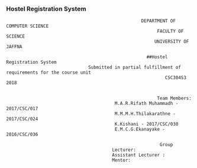### Hostel Registration System

                                                       DEPARTMENT OF COMPUTER SCIENCE
                                                             FACULTY OF SCIENCE
                                                            UNIVERSITY OF JAFFNA
                         
                                                         ##Hostel Registration System 
                                   Submitted in partial fulfillment of requirements for the course unit 
                                                                CSC304S3 2018 
                                                                
                                                                        
                                                             Team Members: 
                                             M.A.R.Rifath Muhammadh - 2017/CSC/017 
                                             M.M.M.H.Thilakarathne - 2017/CSC/024 
                                             K.Kishani - 2017/CSC/030 
                                             E.M.C.G.Ekanayake - 2016/CSC/036 
               
                                                              Group 
                                            Lecturer: 
                                            Assistant Lecturer :
                                            Mentor:
